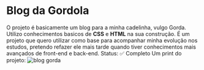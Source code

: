 
# Blog da Gordola

O projeto é basicamente um blog para a minha cadelinha, vulgo Gorda. Utilizo conhecimentos basicos de **CSS** e **HTML** na sua construção.
É um projeto que quero utilizar como base para acompanhar minha evolução nos estudos, pretendo refazer ele mais tarde quando tiver conhecimentos mais avançados de front-end e back-end.
Status:  ✅ Completo
Um print do projeto:
![blog gorda](https://user-images.githubusercontent.com/52001215/148851831-91b290bc-1af9-49da-9844-36727587b9fa.jpg)

